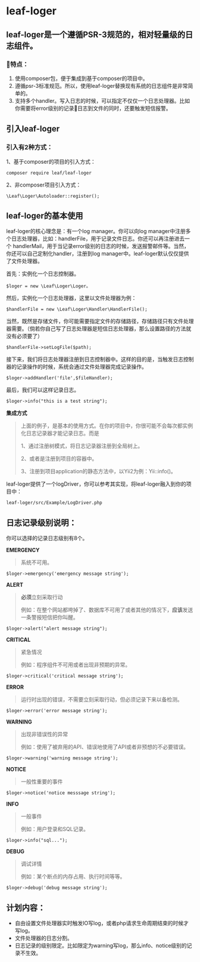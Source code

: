 # leaf-loger



## leaf-loger是一个遵循PSR-3规范的，相对轻量级的日志组件。

### 特点：

1. 使用composer包，便于集成到基于composer的项目中。
2. 遵循psr-3标准规范。所以，使用leaf-loger替换现有系统的日志组件是非常简单的。
3. 支持多个handler。写入日志的时候，可以指定不仅仅一个日志处理器。比如你需要将error级别的记录日志到文件的同时，还要触发短信报警。



## 引入leaf-loger

### 引入有2种方式：

1、基于composer的项目的引入方式：

``` 
composer require leaf/leaf-loger
```

2、非composer项目引入方式：

``` 
\Leaf\Loger\Autoloader::register();
```



## leaf-loger的基本使用

leaf-loger的核心理念是：有一个log manager。你可以向log manager中注册多个日志处理器，比如：handlerFile，用于记录文件日志。你还可以再注册进去一个 handlerMail，用于当记录error级别的日志的时候，发送报警邮件等。当然，你还可以自己定制化handler，注册到log manager中。leaf-loger默认仅仅提供了文件处理器。

首先：实例化一个日志控制器。

``` 
$loger = new \Leaf\Loger\Loger。
```

然后，实例化一个日志处理器，这里以文件处理器为例：

``` 
$handlerFile = new \Leaf\Loger\Handler\HandlerFile();
```

当然，既然是存储文件，你可能需要指定文件的存储路径，存储路径只有文件处理器需要。（倘若你自己写了日志处理器是短信日志处理器，那么设置路径的方法就没有必须要了）

``` 
$handlerFile->setLogFile($path);
```

接下来，我们将日志处理器注册到日志控制器中。这样的目的是，当触发日志控制器的记录操作的时候，系统会通过文件处理器完成记录操作。

``` 
$loger->addHandler('file',$fileHandler);
```

最后，我们可以这样记录日志。

``` 
$loger->info("this is a test string");
```

**集成方式**

> 上面的例子，是基本的使用方式。在你的项目中，你很可能不会每次都实例化日志记录器才能记录日志。而是
> 
> 1、通过注册树模式，将日志记录器注册到全局树上。
> 
> 2、或者是注册到项目的容器中。
> 
> 3、注册到项目application的静态方法中，以Yii2为例：Yii::info()。

leaf-loger提供了一个logDriver，你可以参考其实现，将leaf-loger融入到你的项目中：

``` 
leaf-loger/src/Example/LogDriver.php
```



## 日志记录级别说明：

你可以选择的记录日志级别有8个。

**EMERGENCY**

> 系统不可用。

``` 
$loger->emergency('emergency message string');
```

**ALERT**

> **必须**立刻采取行动
> 
> 例如：在整个网站都垮掉了、数据库不可用了或者其他的情况下，**应该**发送一条警报短信把你叫醒。

``` 
$loger->alert("alert message string");
```

**CRITICAL**

> 紧急情况
> 
> 例如：程序组件不可用或者出现非预期的异常。

``` 
$loger->critical('critical message string');
```

**ERROR**

> 运行时出现的错误，不需要立刻采取行动，但必须记录下来以备检测。

``` 
$loger->error('error message string');
```

**WARNING**

> 出现非错误性的异常
> 
> 例如：使用了被弃用的API、错误地使用了API或者非预想的不必要错误。

``` 
$loger->warning('warning message string');
```

**NOTICE**

> 一般性重要的事件

``` 
$loger->notice('notice messsage string');
```

**INFO**

> 一般事件
> 
> 例如：用户登录和SQL记录。

``` 
$loger->info("sql...");
```

**DEBUG**

> 调试详情
> 
> 例如：某个断点的内存占用、执行时间等等。

``` 
$loger->debug('debug message string');
```



## 计划内容：

- 自由设置文件处理器实时触发IO写log，或者php请求生命周期结束的时候才写log。
- 文件处理器的日志分割。
- 日志记录的级别限定。比如限定为warning写log，那么info、notice级别的记录不生效。